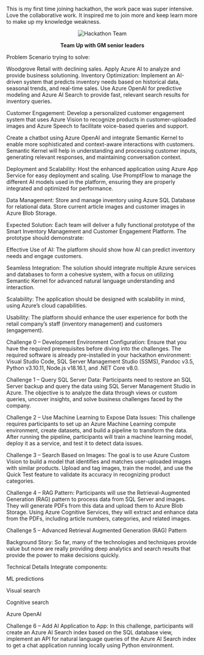 <!-- ---
layout: post
title: "Microsoft Hackathon on ML 2 days"
date: 2025-04-16
categories: [Tech, ML,Security]
tags: [cybersecurity, ML]
show_date: true
show_date_relative: false
--- -->



<!-- ---
layout: post
title:  "Welcome to Jekyll!"
date:   2025-04-16 12:56:17 -0400
categories: jekyll update
--- -->
This is my first time joining hackathon, the work pace was super intensive. Love the collaborative work. It inspired me to join more and keep learn more to make up my knowledge weakness.
<div style="text-align: center;">
  <img src="{{ site.baseurl }}/assets/images/hackathonmicrosoftteam4172025.png" alt="Hackathon Team" style="max-width: 100%; height: auto;" />
  <p><strong>Team Up with GM senior leaders</strong></p>
</div>

Problem Scenario trying to solve:

Woodgrove Retail with declining sales. Apply Azure AI to analyze and provide business solutioning. 
Inventory Optimization:
Implement an AI-driven system that predicts inventory needs based on historical data, seasonal trends, and real-time sales. Use Azure OpenAI for predictive modeling and Azure AI Search to provide fast, relevant search results for inventory queries.

Customer Engagement:
Develop a personalized customer engagement system that uses Azure Vision to recognize products in customer-uploaded images and Azure Speech to facilitate voice-based queries and support.

Create a chatbot using Azure OpenAI and integrate Semantic Kernel to enable more sophisticated and context-aware interactions with customers. Semantic Kernel will help in understanding and processing customer inputs, generating relevant responses, and maintaining conversation context.

Deployment and Scalability:
Host the enhanced application using Azure App Service for easy deployment and scaling.
Use PromptFlow to manage the different AI models used in the platform, ensuring they are properly integrated and optimized for performance.

Data Management:
Store and manage inventory using Azure SQL Database for relational data.
Store current article images and customer images in Azure Blob Storage.

Expected Solution:
Each team will deliver a fully functional prototype of the Smart Inventory Management and Customer Engagement Platform. The prototype should demonstrate:

Effective Use of AI: The platform should show how AI can predict inventory needs and engage customers.

Seamless Integration: The solution should integrate multiple Azure services and databases to form a cohesive system, with a focus on utilizing Semantic Kernel for advanced natural language understanding and interaction.

Scalability: The application should be designed with scalability in mind, using Azure’s cloud capabilities.

Usability: The platform should enhance the user experience for both the retail company’s staff (inventory management) and customers (engagement).

Challenge 0 – Development Environment Configuration:
Ensure that you have the required prerequisites before diving into the challenges. The required software is already pre-installed in your hackathon environment: Visual Studio Code, SQL Server Management Studio (SSMS), Pandoc v3.5, Python v3.10.11, Node.js v18.16.1, and .NET Core v8.0.

Challenge 1 – Query SQL Server Data:
Participants need to restore an SQL Server backup and query the data using SQL Server Management Studio in Azure. The objective is to analyze the data through views or custom queries, uncover insights, and solve business challenges faced by the company.

Challenge 2 – Use Machine Learning to Expose Data Issues:
This challenge requires participants to set up an Azure Machine Learning compute environment, create datasets, and build a pipeline to transform the data. After running the pipeline, participants will train a machine learning model, deploy it as a service, and test it to detect data issues.

Challenge 3 – Search Based on Images:
The goal is to use Azure Custom Vision to build a model that identifies and matches user-uploaded images with similar products. Upload and tag images, train the model, and use the Quick Test feature to validate its accuracy in recognizing product categories.

Challenge 4 – RAG Pattern:
Participants will use the Retrieval-Augmented Generation (RAG) pattern to process data from SQL Server and images. They will generate PDFs from this data and upload them to Azure Blob Storage. Using Azure Cognitive Services, they will extract and enhance data from the PDFs, including article numbers, categories, and related images.

Challenge 5 – Advanced Retrieval Augmented Generation (RAG) Pattern

Background Story:
So far, many of the technologies and techniques provide value but none are really providing deep analytics and search results that provide the power to make decisions quickly.

Technical Details
Integrate components:

ML predictions

Visual search

Cognitive search

Azure OpenAI

Challenge 6 – Add AI Application to App:
In this challenge, participants will create an Azure AI Search index based on the SQL database view, implement an API for natural language queries of the Azure AI Search index to get a chat application running locally using Python environment.



<!-- You’ll find this post in your `_posts` directory. Go ahead and edit it and re-build the site to see your changes. You can rebuild the site in many different ways, but the most common way is to run `jekyll serve`, which launches a web server and auto-regenerates your site when a file is updated.

Jekyll requires blog post files to be named according to the following format:

`YEAR-MONTH-DAY-title.MARKUP`

Where `YEAR` is a four-digit number, `MONTH` and `DAY` are both two-digit numbers, and `MARKUP` is the file extension representing the format used in the file. After that, include the necessary front matter. Take a look at the source for this post to get an idea about how it works.

Jekyll also offers powerful support for code snippets:

{% highlight ruby %}
def print_hi(name)
  puts "Hi, #{name}"
end
print_hi('Tom')
#=> prints 'Hi, Tom' to STDOUT.
{% endhighlight %}

Check out the [Jekyll docs][jekyll-docs] for more info on how to get the most out of Jekyll. File all bugs/feature requests at [Jekyll’s GitHub repo][jekyll-gh]. If you have questions, you can ask them on [Jekyll Talk][jekyll-talk].

[jekyll-docs]: https://jekyllrb.com/docs/home
[jekyll-gh]:   https://github.com/jekyll/jekyll
[jekyll-talk]: https://talk.jekyllrb.com/ -->
